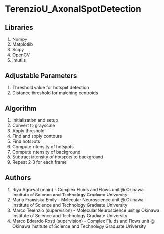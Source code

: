 # TerenzioU_AxonalSpotDetection

## Libraries
1. Numpy
2. Matplotlib
3. Scipy
4. OpenCV
5. imutils

## Adjustable Parameters
1. Threshold value for hotspot detection
2. Distance threshold for matching centroids

## Algorithm

1. Initialization and setup
2. Convert to grayscale
3. Apply threshold
4. Find and apply contours
5. Find hotspots
6. Compute intensity of hotspots
7. Compute intensity of background
8. Subtract intensity of hotspots to background
9. Repeat 2-8 for each frame

## Authors
1. Riya Agrawal (main) - Complex Fluids and Flows unit @ Okinawa Institute of Science and Technology Graduate University
2. Maria Fransiska Emily - Molecular Neuroscience unit @ Okinawa Institute of Science and Technology Graduate University
3. Marco Terenzio (supervision) - Molecular Neuroscience unit @ Okinawa Institute of Science and Technology Graduate University
4. Marco Edoardo Rosti (supervision) - Complex Fluids and Flows unit @ Okinawa Institute of Science and Technology Graduate University
